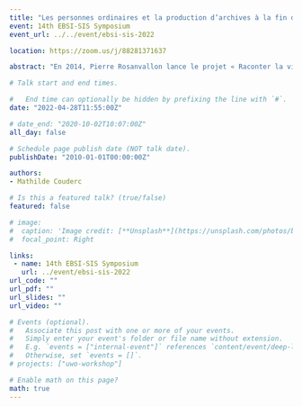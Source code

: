 ```yaml
---
title: "Les personnes ordinaires et la production d’archives à la fin du XIXe siècle et au XXe siècle. L’archivage de sources particulières dans le département français de la Haute-Garonne"
event: 14th EBSI-SIS Symposium
event_url: ../../event/ebsi-sis-2022

location: https://zoom.us/j/88281371637

abstract: "En 2014, Pierre Rosanvallon lance le projet « Raconter la vie », pour donner à entendre les vies ordinaires, celles des invisibles, et leurs expériences vécues. Ces personnes, rouages indispensables dans la société, ne se distinguent pas véritablement. Elles n’appartiennent pas à un milieu favorisé, exercent des professions modestes. En somme, elles sont inconnues, mènent en apparence une vie simple. Or, certaines d’entre elles écrivent. Ce mémoire porte ainsi sur l’étude de ces productions « par en bas » et de leur archivage, qui permet notamment d’appréhender des moments singuliers de leur biographie, et de les replacer dans un contexte plus large. De ce fait, il intègre une réflexion sur les écrits ordinaires, tels que des listes de courses, des factures, ou des cahiers scolaires, par exemple, sur les écrits du for privé, et plus largement sur les documents personnels. Comment des documents personnels produits par des personnes ordinaires accèdent-ils au statut d’archives privées ? Comment sont-ils considérés par les chercheurs et le public ? Quels processus d’archivage sont mis en œuvre ? Je m’appuie plus particulièrement sur l’analyse comparative des politiques de collecte et de traitement des archives produites par des personnes ordinaires dans des services d’archives et de bibliothèques et dans une association d’histoire locale en Haute-Garonne, un département situé au sud- ouest de la France. La réalisation d’une enquête orale et la consultation de fonds d’archives sont privilégiées, dans l’objectif d’établir une synthèse représentative des sources produites par des personnes ordinaires à une échelle réduite."

# Talk start and end times.

#   End time can optionally be hidden by prefixing the line with `#`.
date: "2022-04-28T11:55:00Z"

# date_end: "2020-10-02T10:07:00Z"
all_day: false

# Schedule page publish date (NOT talk date).
publishDate: "2010-01-01T00:00:00Z"

authors:
- Mathilde Couderc 

# Is this a featured talk? (true/false)
featured: false

# image:
#  caption: 'Image credit: [**Unsplash**](https://unsplash.com/photos/bzdhc5b3Bxs)'
#  focal_point: Right

links:
 - name: 14th EBSI-SIS Symposium
   url: ../event/ebsi-sis-2022
url_code: ""
url_pdf: ""
url_slides: ""
url_video: ""

# Events (optional).
#   Associate this post with one or more of your events.
#   Simply enter your event's folder or file name without extension.
#   E.g. `events = ["internal-event"]` references `content/event/deep-learning/index.md`.
#   Otherwise, set `events = []`.
# projects: ["uwo-workshop"]

# Enable math on this page?
math: true
---
```

